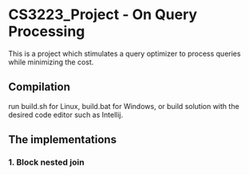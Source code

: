 # CS3223_Project - On Query Processing
This is a project which stimulates a query optimizer to process queries while minimizing the cost.

## Compilation
run build.sh for Linux, build.bat for Windows, or build solution with the desired code editor such as Intellij.

## The implementations
### 1. Block nested join
